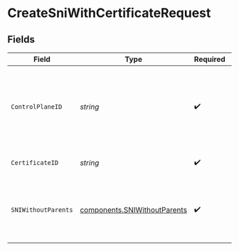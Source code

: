 # CreateSniWithCertificateRequest


## Fields

| Field                                                                              | Type                                                                               | Required                                                                           | Description                                                                        | Example                                                                            |
| ---------------------------------------------------------------------------------- | ---------------------------------------------------------------------------------- | ---------------------------------------------------------------------------------- | ---------------------------------------------------------------------------------- | ---------------------------------------------------------------------------------- |
| `ControlPlaneID`                                                                   | *string*                                                                           | :heavy_check_mark:                                                                 | The UUID of your control plane. This variable is available in the Konnect manager. | 9524ec7d-36d9-465d-a8c5-83a3c9390458                                               |
| `CertificateID`                                                                    | *string*                                                                           | :heavy_check_mark:                                                                 | ID of the Certificate to lookup                                                    | ddf3cdaa-3329-4961-822a-ce6dbd38eff7                                               |
| `SNIWithoutParents`                                                                | [components.SNIWithoutParents](../../models/components/sniwithoutparents.md)       | :heavy_check_mark:                                                                 | Description of new SNI for creation                                                | {<br/>"id": "36c4566c-14cc-4132-9011-4139fcbbe50a",<br/>"name": "some.example.org"<br/>} |